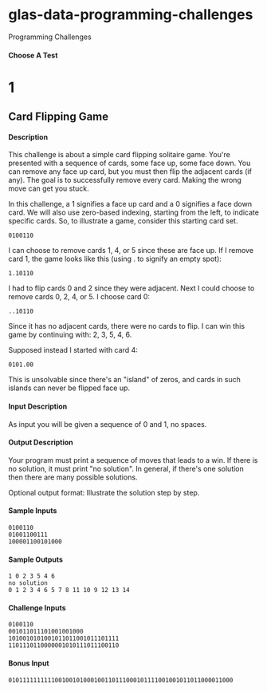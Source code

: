# glas-data-programming-challenges

Programming Challenges

#### Choose A Test

# 1

## Card Flipping Game

#### Description

This challenge is about a simple card flipping solitaire game. You're presented with a sequence of cards, some face up, some face down. You can remove any face up card, but you must then flip the adjacent cards (if any). The goal is to successfully remove every card. Making the wrong move can get you stuck.

In this challenge, a 1 signifies a face up card and a 0 signifies a face down card. We will also use zero-based indexing, starting from the left, to indicate specific cards. So, to illustrate a game, consider this starting card set.
```
0100110
```

I can choose to remove cards 1, 4, or 5 since these are face up. If I remove card 1, the game looks like this (using . to signify an empty spot):
```
1.10110
```
I had to flip cards 0 and 2 since they were adjacent. Next I could choose to remove cards 0, 2, 4, or 5. I choose card 0:
```
..10110
```
Since it has no adjacent cards, there were no cards to flip. I can win this game by continuing with: 2, 3, 5, 4, 6.

Supposed instead I started with card 4:
```
0101.00
```
This is unsolvable since there's an "island" of zeros, and cards in such islands can never be flipped face up.

#### Input Description
As input you will be given a sequence of 0 and 1, no spaces.

#### Output Description
Your program must print a sequence of moves that leads to a win. If there is no solution, it must print "no solution". In general, if there's one solution then there are many possible solutions.

Optional output format: Illustrate the solution step by step.

#### Sample Inputs
```
0100110
01001100111
100001100101000
```

#### Sample Outputs
```
1 0 2 3 5 4 6
no solution
0 1 2 3 4 6 5 7 8 11 10 9 12 13 14
```

#### Challenge Inputs
```
0100110
001011011101001001000
1010010101001011011001011101111
1101110110000001010111011100110
```

#### Bonus Input
```
010111111111100100101000100110111000101111001001011011000011000
```


